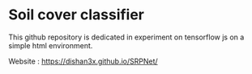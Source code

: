 # Soil cover classifier 
This github repository is dedicated in experiment on tensorflow js on a simple html environment.


Website :  https://dishan3x.github.io/SRPNet/
